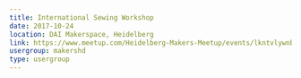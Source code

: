 ```yaml
---
title: International Sewing Workshop
date: 2017-10-24
location: DAI Makerspace, Heidelberg
link: https://www.meetup.com/Heidelberg-Makers-Meetup/events/lkntvlywnbgc/
usergroup: makershd
type: usergroup
---
```

